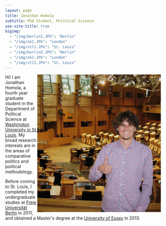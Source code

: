 ```yaml
---
layout: page
title: Jonathan Homola
subtitle: PhD Student, Political Science
use-site-title: true
bigimg:
  - "/img/berlin1.JPG": "Berlin"
  - "/img/uk1.JPG": "London"
  - "/img/stl1.JPG": "St. Louis"
  - "/img/berlin2.JPG": "Berlin"
  - "/img/uk2.JPG": "London"
  - "/img/stl2.JPG": "St. Louis"
---
```


<img align="right" height="445px" width="400px" margin-left="50px" src="/img/profile.JPG" />

Hi! I am Jonathan Homola, a fourth year graduate student in the Department of Political Science at <a href="http://polisci.wustl.edu/" target="_blank">Washington University in St. Louis</a>. My broad research interests are in the areas of comparative politics and political methodology.


Before coming to St. Louis, I completed my undergraduate studies at <a href="http://www.polsoz.fu-berlin.de/en/polwiss/index.html" target="_blank">Freie Universität Berlin</a> in 2011, and obtained a Master's degree at the <a href="http://www.essex.ac.uk/government/" target="_blank">University of Essex</a> in 2013.
